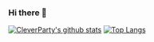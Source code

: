 ### Hi there 👋

[![CleverParty's github stats](https://github-readme-stats.vercel.app/api?username=CleverParty&theme=solarized-light&layout=compact)](https://github.com/anuraghazra/github-readme-stats)
[![Top Langs](https://github-readme-stats.vercel.app/api/top-langs/?username=CleverParty&layout=compact)](https://github.com/anuraghazra/github-readme-stats)
